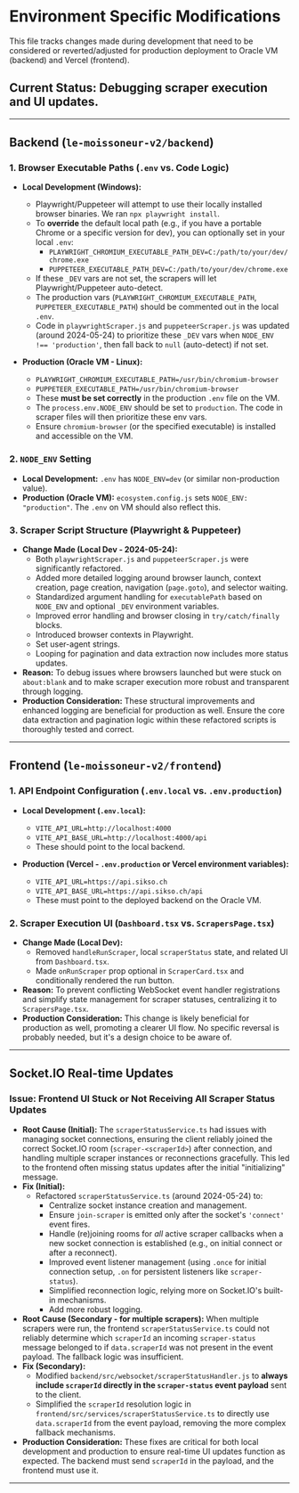 # Environment Specific Modifications

This file tracks changes made during development that need to be considered or reverted/adjusted for production deployment to Oracle VM (backend) and Vercel (frontend).

## Current Status: Debugging scraper execution and UI updates.

---

## Backend (`le-moissoneur-v2/backend`)

### 1. Browser Executable Paths (`.env` vs. Code Logic)

*   **Local Development (Windows):**
    *   Playwright/Puppeteer will attempt to use their locally installed browser binaries. We ran `npx playwright install`.
    *   To **override** the default local path (e.g., if you have a portable Chrome or a specific version for dev), you can optionally set in your local `.env`:
        *   `PLAYWRIGHT_CHROMIUM_EXECUTABLE_PATH_DEV=C:/path/to/your/dev/chrome.exe`
        *   `PUPPETEER_EXECUTABLE_PATH_DEV=C:/path/to/your/dev/chrome.exe`
    *   If these `_DEV` vars are not set, the scrapers will let Playwright/Puppeteer auto-detect.
    *   The production vars (`PLAYWRIGHT_CHROMIUM_EXECUTABLE_PATH`, `PUPPETEER_EXECUTABLE_PATH`) should be commented out in the local `.env`.
    *   Code in `playwrightScraper.js` and `puppeteerScraper.js` was updated (around 2024-05-24) to prioritize these `_DEV` vars when `NODE_ENV !== 'production'`, then fall back to `null` (auto-detect) if not set.

*   **Production (Oracle VM - Linux):**
    *   `PLAYWRIGHT_CHROMIUM_EXECUTABLE_PATH=/usr/bin/chromium-browser`
    *   `PUPPETEER_EXECUTABLE_PATH=/usr/bin/chromium-browser`
    *   These **must be set correctly** in the production `.env` file on the VM.
    *   The `process.env.NODE_ENV` should be set to `production`. The code in scraper files will then prioritize these env vars.
    *   Ensure `chromium-browser` (or the specified executable) is installed and accessible on the VM.

### 2. `NODE_ENV` Setting

*   **Local Development:** `.env` has `NODE_ENV=dev` (or similar non-production value).
*   **Production (Oracle VM):** `ecosystem.config.js` sets `NODE_ENV: "production"`. The `.env` on VM should also reflect this.

### 3. Scraper Script Structure (Playwright & Puppeteer)

*   **Change Made (Local Dev - 2024-05-24):**
    *   Both `playwrightScraper.js` and `puppeteerScraper.js` were significantly refactored.
    *   Added more detailed logging around browser launch, context creation, page creation, navigation (`page.goto`), and selector waiting.
    *   Standardized argument handling for `executablePath` based on `NODE_ENV` and optional `_DEV` environment variables.
    *   Improved error handling and browser closing in `try/catch/finally` blocks.
    *   Introduced browser contexts in Playwright.
    *   Set user-agent strings.
    *   Looping for pagination and data extraction now includes more status updates.
*   **Reason:** To debug issues where browsers launched but were stuck on `about:blank` and to make scraper execution more robust and transparent through logging.
*   **Production Consideration:** These structural improvements and enhanced logging are beneficial for production as well. Ensure the core data extraction and pagination logic within these refactored scripts is thoroughly tested and correct.

---

## Frontend (`le-moissoneur-v2/frontend`)

### 1. API Endpoint Configuration (`.env.local` vs. `.env.production`)

*   **Local Development (`.env.local`):**
    *   `VITE_API_URL=http://localhost:4000`
    *   `VITE_API_BASE_URL=http://localhost:4000/api`
    *   These should point to the local backend.

*   **Production (Vercel - `.env.production` or Vercel environment variables):**
    *   `VITE_API_URL=https://api.sikso.ch`
    *   `VITE_API_BASE_URL=https://api.sikso.ch/api`
    *   These must point to the deployed backend on the Oracle VM.

### 2. Scraper Execution UI (`Dashboard.tsx` vs. `ScrapersPage.tsx`)

*   **Change Made (Local Dev):**
    *   Removed `handleRunScraper`, local `scraperStatus` state, and related UI from `Dashboard.tsx`.
    *   Made `onRunScraper` prop optional in `ScraperCard.tsx` and conditionally rendered the run button.
*   **Reason:** To prevent conflicting WebSocket event handler registrations and simplify state management for scraper statuses, centralizing it to `ScrapersPage.tsx`.
*   **Production Consideration:** This change is likely beneficial for production as well, promoting a clearer UI flow. No specific reversal is probably needed, but it's a design choice to be aware of.

---

## Socket.IO Real-time Updates

### Issue: Frontend UI Stuck or Not Receiving All Scraper Status Updates

*   **Root Cause (Initial):** The `scraperStatusService.ts` had issues with managing socket connections, ensuring the client reliably joined the correct Socket.IO room (`scraper-<scraperId>`) after connection, and handling multiple scraper instances or reconnections gracefully. This led to the frontend often missing status updates after the initial "initializing" message.
*   **Fix (Initial):**
    *   Refactored `scraperStatusService.ts` (around 2024-05-24) to:
        *   Centralize socket instance creation and management.
        *   Ensure `join-scraper` is emitted only after the socket's `'connect'` event fires.
        *   Handle (re)joining rooms for *all* active scraper callbacks when a new socket connection is established (e.g., on initial connect or after a reconnect).
        *   Improved event listener management (using `.once` for initial connection setup, `.on` for persistent listeners like `scraper-status`).
        *   Simplified reconnection logic, relying more on Socket.IO's built-in mechanisms.
        *   Add more robust logging.
*   **Root Cause (Secondary - for multiple scrapers):** When multiple scrapers were run, the frontend `scraperStatusService.ts` could not reliably determine which `scraperId` an incoming `scraper-status` message belonged to if `data.scraperId` was not present in the event payload. The fallback logic was insufficient.
*   **Fix (Secondary):**
    *   Modified `backend/src/websocket/scraperStatusHandler.js` to **always include `scraperId` directly in the `scraper-status` event payload** sent to the client.
    *   Simplified the `scraperId` resolution logic in `frontend/src/services/scraperStatusService.ts` to directly use `data.scraperId` from the event payload, removing the more complex fallback mechanisms.
*   **Production Consideration:** These fixes are critical for both local development and production to ensure real-time UI updates function as expected. The backend must send `scraperId` in the payload, and the frontend must use it.

--- 